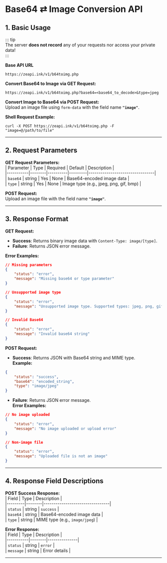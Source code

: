 # Base64 ⇄ Image Conversion API  

## 1. Basic Usage  
::: tip  
The server **does not record** any of your requests nor access your private data!  
:::  

**Base API URL**  
```url  
https://zeapi.ink/v1/b64toimg.php  
```  

**Convert Base64 to Image via GET Request:**  
```url  
https://zeapi.ink/v1/b64toimg.php?base64=<base64_to_decode>&type=jpeg  
```  

**Convert Image to Base64 via POST Request:**  
Upload an image file using `form-data` with the field name **`"image"`**.  

**Shell Request Example:**  
```shell  
curl -X POST https://zeapi.ink/v1/b64toimg.php -F "image=@/path/to/file"  
```  

---  

## 2. Request Parameters  

**GET Request Parameters:**  
| Parameter | Type   | Required | Default | Description                     |  
|-----------|--------|----------|---------|---------------------------------|  
| `base64`  | string | Yes      | None    | Base64-encoded image data       |  
| `type`    | string | Yes      | None    | Image type (e.g., jpeg, png, gif, bmp) |  

**POST Request:**  
Upload an image file with the field name **`"image"`**.  

---  

## 3. Response Format  

**GET Request:**  
- **Success**: Returns binary image data with `Content-Type: image/[type]`.  
- **Failure**: Returns JSON error message.  

**Error Examples:**  
```json  
// Missing parameters  
{  
    "status": "error",  
    "message": "Missing base64 or type parameter"  
}  

// Unsupported image type  
{  
    "status": "error",  
    "message": "Unsupported image type. Supported types: jpeg, png, gif, bmp"  
}  

// Invalid Base64  
{  
    "status": "error",  
    "message": "Invalid base64 string"  
}  
```  

**POST Request:**  
- **Success**: Returns JSON with Base64 string and MIME type.  
**Example:**  
```json  
{  
    "status": "success",  
    "base64": "encoded_string",  
    "type": "image/jpeg"  
}  
```  

- **Failure**: Returns JSON error message.  
**Error Examples:**  
```json  
// No image uploaded  
{  
    "status": "error",  
    "message": "No image uploaded or upload error"  
}  

// Non-image file  
{  
    "status": "error",  
    "message": "Uploaded file is not an image"  
}  
```  

---  

## 4. Response Field Descriptions  

**POST Success Response:**  
| Field   | Type   | Description                     |  
|---------|--------|---------------------------------|  
| `status` | string | `success`                       |  
| `base64` | string | Base64-encoded image data       |  
| `type`   | string | MIME type (e.g., `image/jpeg`) |  

**Error Response:**  
| Field     | Type   | Description   |  
|-----------|--------|---------------|  
| `status`  | string | `error`       |  
| `message` | string | Error details |  

---  